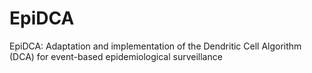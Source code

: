 # EpiDCA
EpiDCA: Adaptation and implementation of the Dendritic Cell Algorithm (DCA) for event-based epidemiological surveillance
